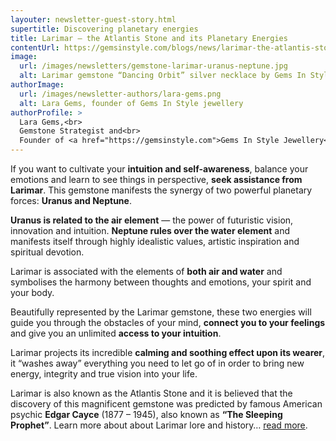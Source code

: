 ```yaml
---
layouter: newsletter-guest-story.html
supertitle: Discovering planetary energies
title: Larimar – the Atlantis Stone and its Planetary Energies
contentUrl: https://gemsinstyle.com/blogs/news/larimar-the-atlantis-stone
image:
  url: /images/newsletters/gemstone-larimar-uranus-neptune.jpg  
  alt: Larimar gemstone “Dancing Orbit” silver necklace by Gems In Style jewellery
authorImage:
  url: /images/newsletter-authors/lara-gems.png
  alt: Lara Gems, founder of Gems In Style jewellery
authorProfile: >
  Lara Gems,<br>
  Gemstone Strategist and<br>
  Founder of <a href="https://gemsinstyle.com">Gems In Style Jewellery</a>
---
```


If you want to cultivate your **intuition and self-awareness**, balance your emotions and learn to see things in perspective, **seek assistance from Larimar**. This gemstone manifests the synergy of two powerful planetary forces: **Uranus and Neptune**.

**Uranus is related to the air element** — the power of futuristic vision, innovation and intuition. **Neptune rules over the water element** and manifests itself through highly idealistic values, artistic inspiration and spiritual devotion.

Larimar is associated with the elements of **both air and water** and symbolises the harmony between thoughts and emotions, your spirit and your body.

Beautifully represented by the Larimar gemstone, these two energies will guide you through the obstacles of your mind, **connect you to your feelings** and give you an unlimited **access to your intuition**.

Larimar projects its incredible **calming and soothing effect upon its wearer**, it “washes away” everything you need to let go of in order to bring new energy, integrity and true vision into your life.

Larimar is also known as the Atlantis Stone and it is believed that the discovery of this magnificent gemstone was predicted by famous American psychic **Edgar Cayce** (1877 – 1945), also known as **“The Sleeping Prophet”**. Learn more about about Larimar lore and history… [read more](https://gemsinstyle.com/blogs/news/larimar-the-atlantis-stone).

